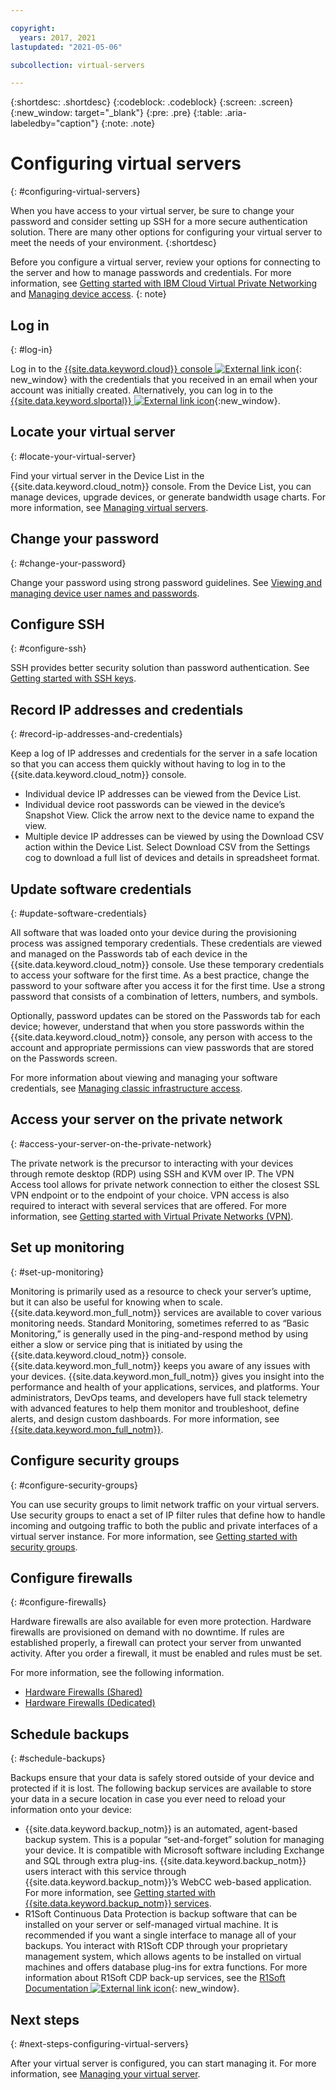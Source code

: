 ```yaml
---

copyright:
  years: 2017, 2021
lastupdated: "2021-05-06"

subcollection: virtual-servers

---
```


{:shortdesc: .shortdesc}
{:codeblock: .codeblock}
{:screen: .screen}
{:new_window: target="_blank"}
{:pre: .pre}
{:table: .aria-labeledby="caption"}
{:note: .note}

# Configuring virtual servers
{: #configuring-virtual-servers}

When you have access to your virtual server, be sure to change your password and consider setting up SSH for a more secure authentication solution. There are many other options for configuring your virtual server to meet the needs of your environment.
{:shortdesc}

Before you configure a virtual server, review your options for connecting to the server and how to manage passwords and credentials. For more information, see [Getting started with IBM Cloud Virtual Private Networking](/docs/iaas-vpn?topic=iaas-vpn-getting-started) and [Managing device access](/docs/virtual-servers?topic=virtual-servers-managing-device-access).
{: note}

## Log in
{: #log-in}

Log in to the [{{site.data.keyword.cloud}} console ![External link icon](../icons/launch-glyph.svg "External link icon")](https://cloud.ibm.com/classic?){: new_window} with the credentials that you received in an email when your account was initially created. Alternatively, you can log in to the [{{site.data.keyword.slportal}} ![External link icon](../../icons/launch-glyph.svg "External link icon")](https://control.softlayer.com/){:new_window}.

## Locate your virtual server
{: #locate-your-virtual-server}

Find your virtual server in the Device List in the {{site.data.keyword.cloud_notm}} console. From the Device List, you can manage devices, upgrade devices, or generate bandwidth usage charts. For more information, see [Managing virtual servers](/docs/virtual-servers?topic=virtual-servers-managing-virtual-servers#managing-virtual-servers).

## Change your password
{: #change-your-password}

Change your password using strong password guidelines. See [Viewing and managing device user names and passwords](/docs/virtual-servers?topic=virtual-servers-view-update-user-name-password-for-device#view-update-user-name-password-for-device).

## Configure SSH
{: #configure-ssh}

SSH provides better security solution than password authentication. See [Getting started with SSH keys](/docs/ssh-keys?topic=ssh-keys-getting-started-tutorial#getting-started-tutorial).

## Record IP addresses and credentials
{: #record-ip-addresses-and-credentials}

Keep a log of IP addresses and credentials for the server in a safe location so that you can access them quickly without having to log in to the {{site.data.keyword.cloud_notm}} console.
- Individual device IP addresses can be viewed from the Device List.
- Individual device root passwords can be viewed in the device’s Snapshot View. Click the arrow next to the device name to expand the view.
- Multiple device IP addresses can be viewed by using the Download CSV action within the Device List. Select Download CSV from the Settings cog to download a full list of devices and details in spreadsheet format.

## Update software credentials
{: #update-software-credentials}

All software that was loaded onto your device during the provisioning process was assigned temporary credentials. These credentials are viewed and managed on the Passwords tab of each device in the {{site.data.keyword.cloud_notm}} console. Use these temporary credentials to access your software for the first time. As a best practice, change the password to your software after you access it for the first time. Use a strong password that consists of a combination of letters, numbers, and symbols.

Optionally, password updates can be stored on the Passwords tab for each device; however, understand that when you store passwords within the {{site.data.keyword.cloud_notm}} console, any person with access to the account and appropriate permissions can view passwords that are stored on the Passwords screen.

For more information about viewing and managing your software credentials, see [Managing classic infrastructure access](/docs/virtual-servers?topic=account-mngclassicinfra).

## Access your server on the private network
{: #access-your-server-on-the-private-network}

The private network is the precursor to interacting with your devices through remote desktop (RDP) using SSH and KVM over IP. The VPN Access tool allows for private network connection to either the closest SSL VPN endpoint or to the endpoint of your choice. VPN access is also required to interact with several services that are offered. For more information, see [Getting started with Virtual Private Networks (VPN)](/docs/iaas-vpn?topic=iaas-vpn-getting-started).

## Set up monitoring
{: #set-up-monitoring}

Monitoring is primarily used as a resource to check your server’s uptime, but it can also be useful for knowing when to scale. {{site.data.keyword.mon_full_notm}} services are available to cover various monitoring needs. Standard Monitoring, sometimes referred to as “Basic Monitoring,” is generally used in the ping-and-respond method by using either a slow or service ping that is initiated by using the {{site.data.keyword.cloud_notm}} console. {{site.data.keyword.mon_full_notm}} keeps you aware of any issues with your devices. {{site.data.keyword.mon_full_notm}} gives you insight into the performance and health of your applications, services, and platforms. Your administrators, DevOps teams, and developers have full stack telemetry with advanced features to help them monitor and troubleshoot, define alerts, and design custom dashboards. For more information, see [{{site.data.keyword.mon_full_notm}}](/docs/cloud-infrastructure?topic=cloud-infrastructure-monitoring-iaas).

## Configure security groups
{: #configure-security-groups}

You can use security groups to limit network traffic on your virtual servers. Use security groups to enact a set of IP filter rules that define how to handle incoming and outgoing traffic to both the public and private interfaces of a virtual server instance. For more information, see [Getting started with security groups](/docs/security-groups?topic=security-groups-getting-started).

## Configure firewalls
{: #configure-firewalls}

Hardware firewalls are also available for even more protection. Hardware firewalls are provisioned on demand with no downtime. If rules are established properly, a firewall can protect your server from unwanted activity. After you order a firewall, it must be enabled and rules must be set.

For more information, see the following information.

* [Hardware Firewalls (Shared)](/docs/hardware-firewall-shared?topic=hardware-firewall-shared-about-hardware-firewall-shared-)
* [Hardware Firewalls (Dedicated)](/docs/hardware-firewall-dedicated?topic=hardware-firewall-dedicated-about-the-hardware-firewall-dedicated-)

## Schedule backups
{: #schedule-backups}

Backups ensure that your data is safely stored outside of your device and protected if it is lost. The following backup services are available to store your data in a secure location in case you ever need to reload your information onto your device:
- {{site.data.keyword.backup_notm}} is an automated, agent-based backup system. This is a popular “set-and-forget” solution for managing your device. It is compatible with Microsoft software including Exchange and SQL through extra plug-ins. {{site.data.keyword.backup_notm}} users interact with this service through {{site.data.keyword.backup_notm}}’s WebCC web-based application. For more information, see [Getting started with {{site.data.keyword.backup_notm}} services](/docs/Backup?topic=Backup-getting-started).
- R1Soft Continuous Data Protection is backup software that can be installed on your server or self-managed virtual machine. It is recommended if you want a single interface to manage all of your backups. You interact with R1Soft CDP through your proprietary management system, which allows agents to be installed on virtual machines and offers database plug-ins for extra functions. For more information about R1Soft CDP back-up services, see the [R1Soft Documentation ![External link icon](../icons/launch-glyph.svg "External link icon")](http://wiki.r1soft.com/display/ServerBackupManager/Home){: new_window}.

## Next steps
{: #next-steps-configuring-virtual-servers}

After your virtual server is configured, you can start managing it. For more information, see [Managing your virtual server](/docs/virtual-servers?topic=virtual-servers-managing-virtual-servers#managing-virtual-servers).
